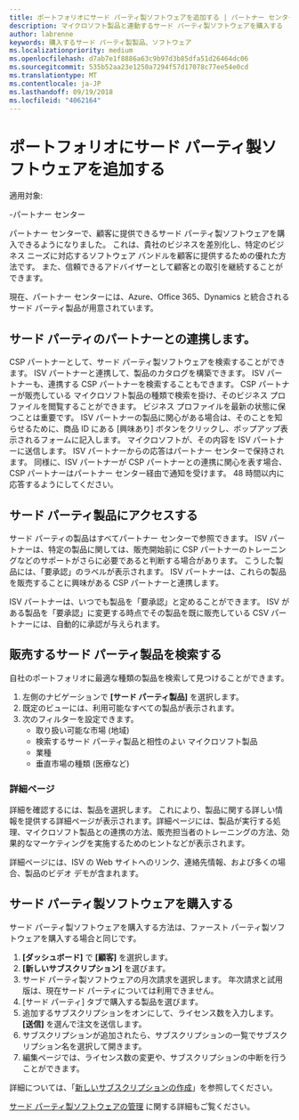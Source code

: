 ```yaml
---
title: ポートフォリオにサード パーティ製ソフトウェアを追加する | パートナー センター
description: マイクロソフト製品と連動するサード パーティ製ソフトウェアを購入する
author: labrenne
keywords: 購入するサード パーティ製製品、ソフトウェア
ms.localizationpriority: medium
ms.openlocfilehash: d7ab7e1f8886a63c9b97d3b85dfa51d26464dc06
ms.sourcegitcommit: 535b52aa23e1250a7294f57d17078c77ee54e0cd
ms.translationtype: MT
ms.contentlocale: ja-JP
ms.lasthandoff: 09/19/2018
ms.locfileid: "4062164"
---
```

# <a name="add-third-party-software-to-your-portfolio"></a>ポートフォリオにサード パーティ製ソフトウェアを追加する

適用対象:

-パートナー センター

パートナー センターで、顧客に提供できるサード パーティ製ソフトウェアを購入できるようになりました。 これは、貴社のビジネスを差別化し、特定のビジネス ニーズに対応するソフトウェア バンドルを顧客に提供するための優れた方法です。 また、信頼できるアドバイザーとして顧客との取引を継続することができます。

現在、パートナー センターには、Azure、Office 365、Dynamics と統合されるサード パーティ製品が用意されています。 

## <a name="connect-with-third-party-partners"></a>サード パーティのパートナーとの連携します。
 
CSP パートナーとして、サード パーティ製ソフトウェアを検索することができます。 ISV パートナーと連携して、製品のカタログを構築できます。 ISV パートナーも、連携する CSP パートナーを検索することもできます。 CSP パートナーが販売している マイクロソフト製品の種類で検索を掛け、そのビジネス プロファイルを閲覧することができます。 ビジネス プロファイルを最新の状態に保つことは重要です。 ISV パートナーの製品に関心がある場合は、そのことを知らせるために、商品 ID にある [興味あり] ボタンをクリックし、ポップアップ表示されるフォームに記入します。 マイクロソフトが、その内容を ISV パートナーに送信します。 ISV パートナーからの応答はパートナー センターで保持されます。 同様に、ISV パートナーが CSP パートナーとの連携に関心を表す場合、CSP パートナーはパートナー センター経由で通知を受けます。 48 時間以内に応答するようにしてください。

## <a name="access-to-third-party-offers"></a>サード パーティ製品にアクセスする

サード パーティの製品はすべてパートナー センターで参照できます。 ISV パートナーは、特定の製品に関しては、販売開始前に CSP パートナーのトレーニングなどのサポートがさらに必要であると判断する場合があります。 こうした製品には、「要承認」のラベルが表示されます。 ISV パートナーは、これらの製品を販売することに興味がある CSP パートナーと連携します。 

ISV パートナーは、いつでも製品を「要承認」と定めることができます。 ISV がある製品を「要承認」に変更する時点でその製品を既に販売している CSV パートナーには、自動的に承認が与えられます。

## <a name="discover-third-party-products-you-want-to-sell"></a>販売するサード パーティ製品を検索する

自社のポートフォリオに最適な種類の製品を検索して見つけることができます。 

1. 左側のナビゲーションで **[サード パーティ製品]** を選択します。
2. 既定のビューには、利用可能なすべての製品が表示されます。
3. 次のフィルターを設定できます。
    - 取り扱い可能な市場 (地域)
    - 検索するサード パーティ製品と相性のよい マイクロソフト製品
    - 業種
    - 垂直市場の種類 (医療など)

### <a name="the-details-page"></a>詳細ページ

詳細を確認するには、製品を選択します。 これにより、製品に関する詳しい情報を提供する詳細ページが表示されます。詳細ページには、製品が実行する処理、マイクロソフト製品との連携の方法、販売担当者のトレーニングの方法、効果的なマーケティングを実施するためのヒントなどが表示されます。

詳細ページには、ISV の Web サイトへのリンク、連絡先情報、および多くの場合、製品のビデオ デモが含まれます。 

## <a name="purchase-the-third-party-software"></a>サード パーティ製ソフトウェアを購入する

サード パーティ製ソフトウェアを購入する方法は、ファースト パーティ製ソフトウェアを購入する場合と同じです。 

1. **[ダッシュボード]** で **[顧客]** を選択します。
2. **[新しいサブスクリプション]** を選びます。
3. サード パーティ製ソフトウェアの月次請求を選択します。 年次請求と試用版は、現在サード パーティについては利用できません。
4. [サード パーティ] タブで購入する製品を選びます。
5. 追加するサブスクリプションをオンにして、ライセンス数を入力します。 **[送信]** を選んで注文を送信します。
6. サブスクリプションが追加されたら、サブスクリプションの一覧でサブスクリプション名を選択して開きます。
7. 編集ページでは、ライセンス数の変更や、サブスクリプションの中断を行うことができます。

詳細については、「[新しいサブスクリプションの作成](create-a-new-subscription.md)」を参照してください。

[サード パーティ製ソフトウェアの管理](third-party-help.md) に関する詳細もご覧ください。  